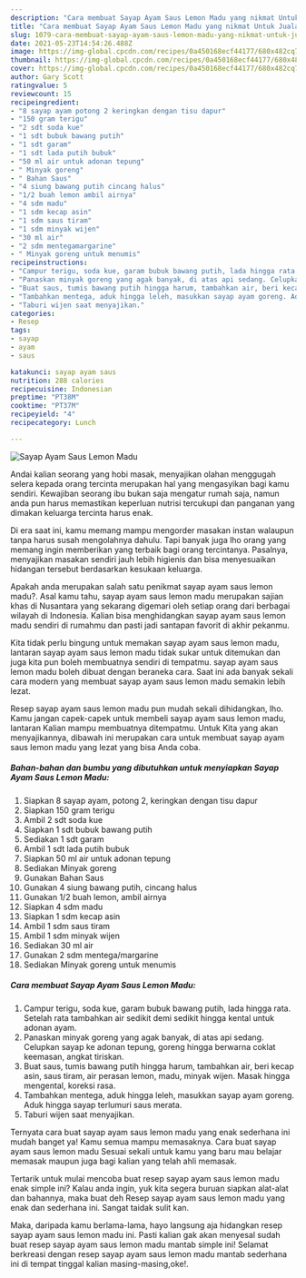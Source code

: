 ```yaml
---
description: "Cara membuat Sayap Ayam Saus Lemon Madu yang nikmat Untuk Jualan"
title: "Cara membuat Sayap Ayam Saus Lemon Madu yang nikmat Untuk Jualan"
slug: 1079-cara-membuat-sayap-ayam-saus-lemon-madu-yang-nikmat-untuk-jualan
date: 2021-05-23T14:54:26.488Z
image: https://img-global.cpcdn.com/recipes/0a450168ecf44177/680x482cq70/sayap-ayam-saus-lemon-madu-foto-resep-utama.jpg
thumbnail: https://img-global.cpcdn.com/recipes/0a450168ecf44177/680x482cq70/sayap-ayam-saus-lemon-madu-foto-resep-utama.jpg
cover: https://img-global.cpcdn.com/recipes/0a450168ecf44177/680x482cq70/sayap-ayam-saus-lemon-madu-foto-resep-utama.jpg
author: Gary Scott
ratingvalue: 5
reviewcount: 15
recipeingredient:
- "8 sayap ayam potong 2 keringkan dengan tisu dapur"
- "150 gram terigu"
- "2 sdt soda kue"
- "1 sdt bubuk bawang putih"
- "1 sdt garam"
- "1 sdt lada putih bubuk"
- "50 ml air untuk adonan tepung"
- " Minyak goreng"
- " Bahan Saus"
- "4 siung bawang putih cincang halus"
- "1/2 buah lemon ambil airnya"
- "4 sdm madu"
- "1 sdm kecap asin"
- "1 sdm saus tiram"
- "1 sdm minyak wijen"
- "30 ml air"
- "2 sdm mentegamargarine"
- " Minyak goreng untuk menumis"
recipeinstructions:
- "Campur terigu, soda kue, garam bubuk bawang putih, lada hingga rata. Setelah rata tambahkan air sedikit demi sedikit hingga kental untuk adonan ayam."
- "Panaskan minyak goreng yang agak banyak, di atas api sedang. Celupkan sayap ke adonan tepung, goreng hingga berwarna coklat keemasan, angkat tiriskan."
- "Buat saus, tumis bawang putih hingga harum, tambahkan air, beri kecap asin, saus tiram, air perasan lemon, madu, minyak wijen. Masak hingga mengental, koreksi rasa."
- "Tambahkan mentega, aduk hingga leleh, masukkan sayap ayam goreng. Aduk hingga sayap terlumuri saus merata."
- "Taburi wijen saat menyajikan."
categories:
- Resep
tags:
- sayap
- ayam
- saus

katakunci: sayap ayam saus 
nutrition: 288 calories
recipecuisine: Indonesian
preptime: "PT38M"
cooktime: "PT37M"
recipeyield: "4"
recipecategory: Lunch

---
```



![Sayap Ayam Saus Lemon Madu](https://img-global.cpcdn.com/recipes/0a450168ecf44177/680x482cq70/sayap-ayam-saus-lemon-madu-foto-resep-utama.jpg)

Andai kalian seorang yang hobi masak, menyajikan olahan menggugah selera kepada orang tercinta merupakan hal yang mengasyikan bagi kamu sendiri. Kewajiban seorang ibu bukan saja mengatur rumah saja, namun anda pun harus memastikan keperluan nutrisi tercukupi dan panganan yang dimakan keluarga tercinta harus enak.

Di era  saat ini, kamu memang mampu mengorder masakan instan walaupun tanpa harus susah mengolahnya dahulu. Tapi banyak juga lho orang yang memang ingin memberikan yang terbaik bagi orang tercintanya. Pasalnya, menyajikan masakan sendiri jauh lebih higienis dan bisa menyesuaikan hidangan tersebut berdasarkan kesukaan keluarga. 



Apakah anda merupakan salah satu penikmat sayap ayam saus lemon madu?. Asal kamu tahu, sayap ayam saus lemon madu merupakan sajian khas di Nusantara yang sekarang digemari oleh setiap orang dari berbagai wilayah di Indonesia. Kalian bisa menghidangkan sayap ayam saus lemon madu sendiri di rumahmu dan pasti jadi santapan favorit di akhir pekanmu.

Kita tidak perlu bingung untuk memakan sayap ayam saus lemon madu, lantaran sayap ayam saus lemon madu tidak sukar untuk ditemukan dan juga kita pun boleh membuatnya sendiri di tempatmu. sayap ayam saus lemon madu boleh dibuat dengan beraneka cara. Saat ini ada banyak sekali cara modern yang membuat sayap ayam saus lemon madu semakin lebih lezat.

Resep sayap ayam saus lemon madu pun mudah sekali dihidangkan, lho. Kamu jangan capek-capek untuk membeli sayap ayam saus lemon madu, lantaran Kalian mampu membuatnya ditempatmu. Untuk Kita yang akan menyajikannya, dibawah ini merupakan cara untuk membuat sayap ayam saus lemon madu yang lezat yang bisa Anda coba.

<!--inarticleads1-->

##### Bahan-bahan dan bumbu yang dibutuhkan untuk menyiapkan Sayap Ayam Saus Lemon Madu:

1. Siapkan 8 sayap ayam, potong 2, keringkan dengan tisu dapur
1. Siapkan 150 gram terigu
1. Ambil 2 sdt soda kue
1. Siapkan 1 sdt bubuk bawang putih
1. Sediakan 1 sdt garam
1. Ambil 1 sdt lada putih bubuk
1. Siapkan 50 ml air untuk adonan tepung
1. Sediakan  Minyak goreng
1. Gunakan  Bahan Saus
1. Gunakan 4 siung bawang putih, cincang halus
1. Gunakan 1/2 buah lemon, ambil airnya
1. Siapkan 4 sdm madu
1. Siapkan 1 sdm kecap asin
1. Ambil 1 sdm saus tiram
1. Ambil 1 sdm minyak wijen
1. Sediakan 30 ml air
1. Gunakan 2 sdm mentega/margarine
1. Sediakan  Minyak goreng untuk menumis




<!--inarticleads2-->

##### Cara membuat Sayap Ayam Saus Lemon Madu:

1. Campur terigu, soda kue, garam bubuk bawang putih, lada hingga rata. Setelah rata tambahkan air sedikit demi sedikit hingga kental untuk adonan ayam.
1. Panaskan minyak goreng yang agak banyak, di atas api sedang. Celupkan sayap ke adonan tepung, goreng hingga berwarna coklat keemasan, angkat tiriskan.
1. Buat saus, tumis bawang putih hingga harum, tambahkan air, beri kecap asin, saus tiram, air perasan lemon, madu, minyak wijen. Masak hingga mengental, koreksi rasa.
1. Tambahkan mentega, aduk hingga leleh, masukkan sayap ayam goreng. Aduk hingga sayap terlumuri saus merata.
1. Taburi wijen saat menyajikan.




Ternyata cara buat sayap ayam saus lemon madu yang enak sederhana ini mudah banget ya! Kamu semua mampu memasaknya. Cara buat sayap ayam saus lemon madu Sesuai sekali untuk kamu yang baru mau belajar memasak maupun juga bagi kalian yang telah ahli memasak.

Tertarik untuk mulai mencoba buat resep sayap ayam saus lemon madu enak simple ini? Kalau anda ingin, yuk kita segera buruan siapkan alat-alat dan bahannya, maka buat deh Resep sayap ayam saus lemon madu yang enak dan sederhana ini. Sangat taidak sulit kan. 

Maka, daripada kamu berlama-lama, hayo langsung aja hidangkan resep sayap ayam saus lemon madu ini. Pasti kalian gak akan menyesal sudah buat resep sayap ayam saus lemon madu mantab simple ini! Selamat berkreasi dengan resep sayap ayam saus lemon madu mantab sederhana ini di tempat tinggal kalian masing-masing,oke!.

